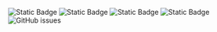 ![Static Badge](https://img.shields.io/badge/blacklists-60-000000) ![Static Badge](https://img.shields.io/badge/blacklisted-2837683-cc0000) ![Static Badge](https://img.shields.io/badge/whitelisted-2245-00CC00) ![Static Badge](https://img.shields.io/badge/streaming_blacklist-28107-000000) ![GitHub issues](https://img.shields.io/github/issues/fabriziosalmi/blacklists)
